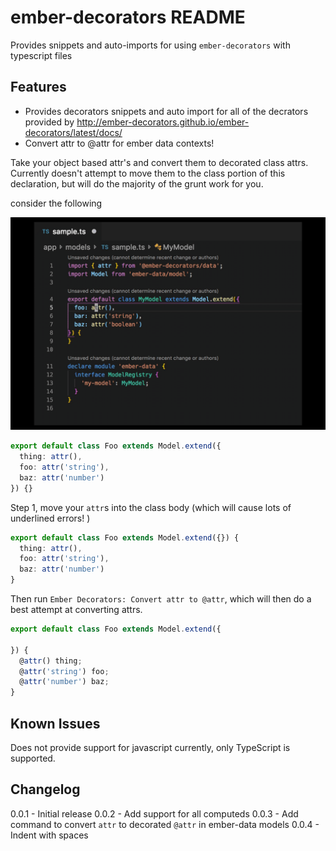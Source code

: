 # ember-decorators README

Provides snippets and auto-imports for using `ember-decorators` with typescript files

## Features

- Provides decorators snippets and auto import for all of the decrators provided by http://ember-decorators.github.io/ember-decorators/latest/docs/
- Convert attr to @attr for ember data contexts!

Take your object based attr's and convert them to decorated class attrs. Currently doesn't attempt to move them to the class portion of this declaration, but will do the majority of the grunt work for you.

consider the following

![convert to decorats attrs](/images/attr-conversion.gif)

```ts
export default class Foo extends Model.extend({
  thing: attr(),
  foo: attr('string'),
  baz: attr('number')
}) {}
```

Step 1, move your `attr`s into the class body (which will cause lots of underlined errors! )  

```ts
export default class Foo extends Model.extend({}) {
  thing: attr(),
  foo: attr('string'),
  baz: attr('number')
}
```

Then run `Ember Decorators: Convert attr to @attr`, which will then do a best attempt at converting attrs.  

```ts
export default class Foo extends Model.extend({

}) {
  @attr() thing;
  @attr('string') foo;
  @attr('number') baz;
}
```

## Known Issues

Does not provide support for javascript currently, only TypeScript is supported.

## Changelog

0.0.1 - Initial release
0.0.2 - Add support for all computeds
0.0.3 - Add command to convert `attr` to decorated `@attr` in ember-data models
0.0.4 - Indent with spaces